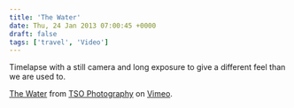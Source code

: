 ```yaml
---
title: 'The Water'
date: Thu, 24 Jan 2013 07:00:45 +0000
draft: false
tags: ['travel', 'Video']
---
```


Timelapse with a still camera and long exposure to give a different feel than we are used to.

[The Water](http://vimeo.com/30447882) from [TSO Photography](http://vimeo.com/terjes) on [Vimeo](http://vimeo.com).